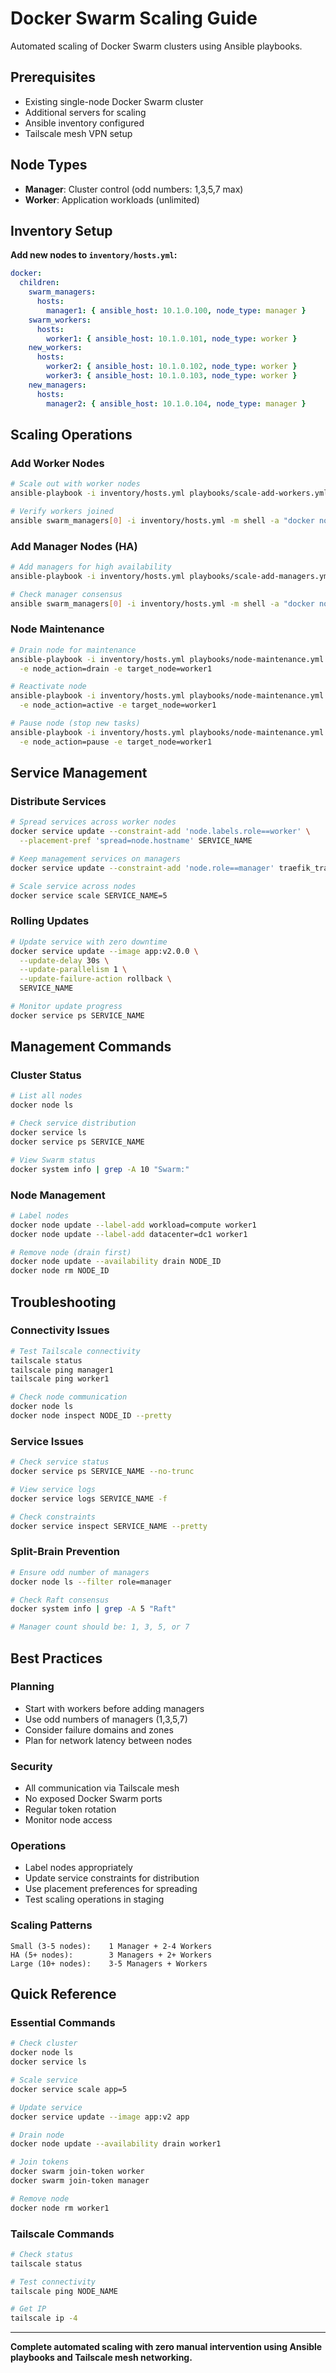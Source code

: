 # Docker Swarm Scaling Guide

Automated scaling of Docker Swarm clusters using Ansible playbooks.

## Prerequisites

- Existing single-node Docker Swarm cluster
- Additional servers for scaling
- Ansible inventory configured
- Tailscale mesh VPN setup

## Node Types

- **Manager**: Cluster control (odd numbers: 1,3,5,7 max)
- **Worker**: Application workloads (unlimited)

## Inventory Setup

**Add new nodes to `inventory/hosts.yml`:**
```yaml
docker:
  children:
    swarm_managers:
      hosts:
        manager1: { ansible_host: 10.1.0.100, node_type: manager }
    swarm_workers:
      hosts:
        worker1: { ansible_host: 10.1.0.101, node_type: worker }
    new_workers:
      hosts:
        worker2: { ansible_host: 10.1.0.102, node_type: worker }
        worker3: { ansible_host: 10.1.0.103, node_type: worker }
    new_managers:
      hosts:
        manager2: { ansible_host: 10.1.0.104, node_type: manager }
```

## Scaling Operations

### Add Worker Nodes
```bash
# Scale out with worker nodes
ansible-playbook -i inventory/hosts.yml playbooks/scale-add-workers.yml

# Verify workers joined
ansible swarm_managers[0] -i inventory/hosts.yml -m shell -a "docker node ls"
```

### Add Manager Nodes (HA)
```bash
# Add managers for high availability
ansible-playbook -i inventory/hosts.yml playbooks/scale-add-managers.yml

# Check manager consensus
ansible swarm_managers[0] -i inventory/hosts.yml -m shell -a "docker node ls --filter role=manager"
```

### Node Maintenance
```bash
# Drain node for maintenance
ansible-playbook -i inventory/hosts.yml playbooks/node-maintenance.yml \
  -e node_action=drain -e target_node=worker1

# Reactivate node
ansible-playbook -i inventory/hosts.yml playbooks/node-maintenance.yml \
  -e node_action=active -e target_node=worker1

# Pause node (stop new tasks)
ansible-playbook -i inventory/hosts.yml playbooks/node-maintenance.yml \
  -e node_action=pause -e target_node=worker1
```

## Service Management

### Distribute Services
```bash
# Spread services across worker nodes
docker service update --constraint-add 'node.labels.role==worker' \
  --placement-pref 'spread=node.hostname' SERVICE_NAME

# Keep management services on managers  
docker service update --constraint-add 'node.role==manager' traefik_traefik

# Scale service across nodes
docker service scale SERVICE_NAME=5
```

### Rolling Updates
```bash
# Update service with zero downtime
docker service update --image app:v2.0.0 \
  --update-delay 30s \
  --update-parallelism 1 \
  --update-failure-action rollback \
  SERVICE_NAME

# Monitor update progress
docker service ps SERVICE_NAME
```

## Management Commands

### Cluster Status
```bash
# List all nodes
docker node ls

# Check service distribution
docker service ls
docker service ps SERVICE_NAME

# View Swarm status
docker system info | grep -A 10 "Swarm:"
```

### Node Management
```bash
# Label nodes
docker node update --label-add workload=compute worker1
docker node update --label-add datacenter=dc1 worker1

# Remove node (drain first)
docker node update --availability drain NODE_ID
docker node rm NODE_ID
```

## Troubleshooting

### Connectivity Issues
```bash
# Test Tailscale connectivity
tailscale status
tailscale ping manager1
tailscale ping worker1

# Check node communication
docker node ls
docker node inspect NODE_ID --pretty
```

### Service Issues
```bash
# Check service status
docker service ps SERVICE_NAME --no-trunc

# View service logs
docker service logs SERVICE_NAME -f

# Check constraints
docker service inspect SERVICE_NAME --pretty
```

### Split-Brain Prevention
```bash
# Ensure odd number of managers
docker node ls --filter role=manager

# Check Raft consensus
docker system info | grep -A 5 "Raft"

# Manager count should be: 1, 3, 5, or 7
```

## Best Practices

### Planning
- Start with workers before adding managers
- Use odd numbers of managers (1,3,5,7)
- Consider failure domains and zones
- Plan for network latency between nodes

### Security
- All communication via Tailscale mesh
- No exposed Docker Swarm ports
- Regular token rotation
- Monitor node access

### Operations
- Label nodes appropriately
- Update service constraints for distribution
- Use placement preferences for spreading
- Test scaling operations in staging

### Scaling Patterns
```
Small (3-5 nodes):    1 Manager + 2-4 Workers
HA (5+ nodes):        3 Managers + 2+ Workers  
Large (10+ nodes):    3-5 Managers + Workers
```

## Quick Reference

### Essential Commands
```bash
# Check cluster
docker node ls
docker service ls

# Scale service
docker service scale app=5

# Update service
docker service update --image app:v2 app

# Drain node
docker node update --availability drain worker1

# Join tokens
docker swarm join-token worker
docker swarm join-token manager

# Remove node
docker node rm worker1
```

### Tailscale Commands
```bash
# Check status
tailscale status

# Test connectivity
tailscale ping NODE_NAME

# Get IP
tailscale ip -4
```

---

**Complete automated scaling with zero manual intervention using Ansible playbooks and Tailscale mesh networking.** 